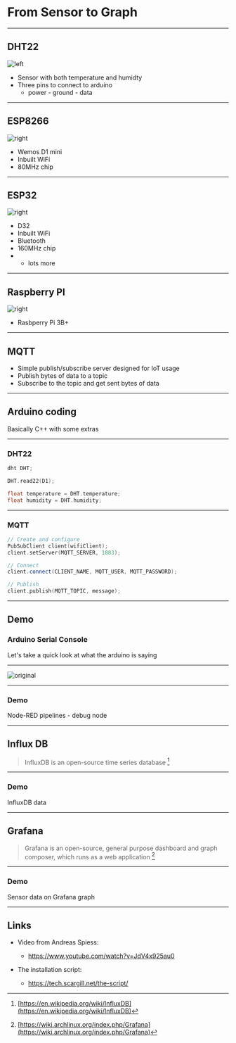 # From Sensor to Graph

---

## DHT22

![left](dht22.jpg)

- Sensor with both temperature and humidty
- Three pins to connect to arduino
  - power - ground - data

---

## ESP8266

![right](d1mini.jpg)

- Wemos D1 mini
- Inbuilt WiFi
- 80MHz chip

---

## ESP32

![right](d32.jpg)

- D32
- Inbuilt WiFi
- Bluetooth
- 160MHz chip
- + lots more

---

## Raspberry PI

![right](pi.jpg)

- Rasbperry Pi 3B+

---

## MQTT

- Simple publish/subscribe server designed for IoT usage
- Publish bytes of data to a topic
- Subscribe to the topic and get sent bytes of data

---

## Arduino coding

Basically C++ with some extras

---

### DHT22

```c++
dht DHT;

DHT.read22(D1);

float temperature = DHT.temperature;
float humidity = DHT.humidity;
```

---

### MQTT

```c++
// Create and configure
PubSubClient client(wifiClient);
client.setServer(MQTT_SERVER, 1883);

// Connect
client.connect(CLIENT_NAME, MQTT_USER, MQTT_PASSWORD);

// Publish
client.publish(MQTT_TOPIC, message);
```

---

## Demo

### Arduino Serial Console

Let's take a quick look at what the arduino is saying

---

![original](node-red.png)

---

### Demo

Node-RED pipelines - debug node

---

## Influx DB

> InfluxDB is an open-source time series database [^2]

[^2]: [https://en.wikipedia.org/wiki/InfluxDB](https://en.wikipedia.org/wiki/InfluxDB)

---

### Demo

InfluxDB data

---

## Grafana

> Grafana is an open-source, general purpose dashboard and graph composer, which runs as a web application [^3]

[^3]: [https://wiki.archlinux.org/index.php/Grafana](https://wiki.archlinux.org/index.php/Grafana)

---

### Demo

Sensor data on Grafana graph

---

## Links

- Video from Andreas Spiess:

  - https://www.youtube.com/watch?v=JdV4x925au0

- The installation script:
  - https://tech.scargill.net/the-script/
